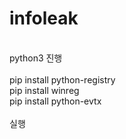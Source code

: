 # infoleak
</br>
python3 진행
</br></br>
pip install python-registry</br>
pip install winreg</br>
pip install python-evtx</br>
</br>
실행
